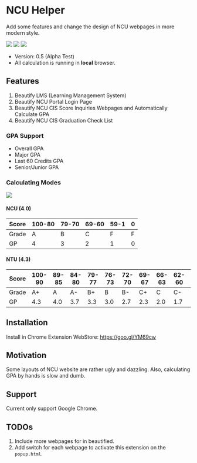 # NCU Helper
Add some features and change the design of NCU webpages in more modern style.

<img src="https://i.imgur.com/OcwXEBk.png">
<img src="https://i.imgur.com/R2joDQJ.png">
<img src="https://i.imgur.com/hukqQzO.png">

* Version: 0.5 (Alpha Test)
* All calculation is running in **local** browser.

## Features

1. Beautify LMS (Learning Management System)
2. Beautify NCU Portal Login Page
3. Beautify NCU CIS Score Inquiries Webpages and Automatically Calculate GPA
4. Beautify NCU CIS Graduation Check List

### GPA Support
* Overall GPA
* Major GPA
* Last 60 Credits GPA
* Senior/Junior GPA

### Calculating Modes

<img src="https://i.imgur.com/QcwunE7.gif">

#### NCU (4.0)

| Score | 100-80 | 79-70 | 69-60 | 59-1 | 0 |
|-------|--------|-------|-------|------|---|
| Grade | A      | B     | C     | F    | F |
| GP    | 4      | 3     | 2     | 1    | 0 |

#### NTU (4.3)

| Score | 100-90 | 89-85 | 84-80 | 79-77 | 76-73 | 72-70 | 69-67 | 66-63 | 62-60 | 59-0 |
|-------|--------|-------|-------|-------|-------|-------|-------|-------|-------|------|
| Grade | A+     | A     | A-    | B+    | B     | B-    | C+    | C     | C-    | F    |
| GP    | 4.3    | 4.0   | 3.7   | 3.3   | 3.0   | 2.7   | 2.3   | 2.0   | 1.7   | 0    |

## Installation

Install in Chrome Extension WebStore: https://goo.gl/YM69cw

## Motivation
Some layouts of NCU website are rather ugly and dazzling. Also, calculating GPA
by hands is slow and dumb.

## Support
Current only support Google Chrome.

## TODOs

1. Include more webpages for in beautified.
2. Add switch for each webpage to activate this extension on the `popup.html`.